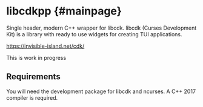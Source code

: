 # libcdkpp							{#mainpage}
Single header, modern C++ wrapper for libcdk.
libcdk (Curses Development Kit) is a library 
with ready to use widgets for creating TUI 
applications.

https://invisible-island.net/cdk/

This is work in progress

## Requirements
You will need the development package for libcdk 
and ncurses. A C++ 2017 compiler is required.
